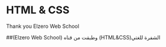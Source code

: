# HTML & CSS

Thank you Elzero Web School

##(Elzero Web School) وطبقت من قناه (HTML&CSS)الشفرة للغتي

